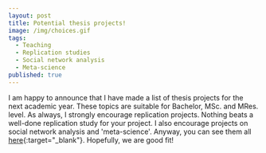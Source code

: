 ```yaml
---
layout: post
title: Potential thesis projects!
image: /img/choices.gif
tags:
  - Teaching
  - Replication studies
  - Social network analysis
  - Meta-science
published: true
---
```


I am happy to announce that I have made a list of thesis projects for the next academic year. These topics are suitable for Bachelor, MSc. and MRes. level. As always, I strongly encourage replication projects. Nothing beats a well-done replication study for your project. I also encourage projects on social network analysis and 'meta-science'. Anyway, you can see them all [here](https://tvpollet.github.io/thesis_topics/){:target="_blank"}. Hopefully, we are good fit! 